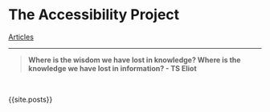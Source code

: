 
# The Accessibility Project

[Articles](./knowledgebase/knowledgeBase.md)

<hr>

> **Where is the wisdom we have lost in knowledge? Where is the knowledge we have lost in information? - TS Eliot**

<br>

{{site.posts}}

<br>

